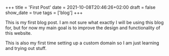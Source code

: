+++
title = 'First Post'
date = 2021-10-08T20:46:26+02:00
draft = false
show_date = true
tags = ['blog']
+++

This is my first blog post. I am not sure what exactly I will be using this blog for, but for now my main goal is to improve the design and functionality of this website.

This is also my first time setting up a custom domain so I am just learning and trying out stuff.